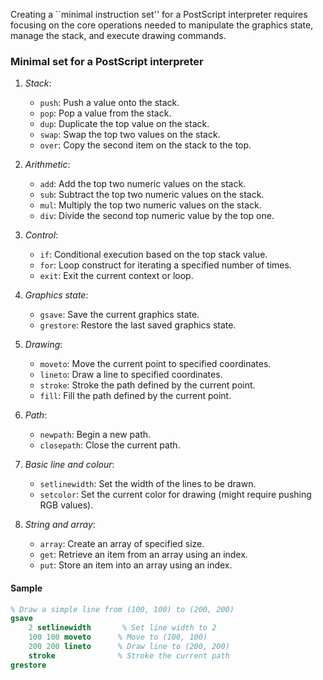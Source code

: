 Creating a ``minimal instruction set'' for a PostScript interpreter requires
focusing on the core operations needed to manipulate the graphics state,
manage the stack, and execute drawing commands.

### Minimal set for a PostScript interpreter

1. *Stack*:
   - `push`: Push a value onto the stack.
   - `pop`: Pop a value from the stack.
   - `dup`: Duplicate the top value on the stack.
   - `swap`: Swap the top two values on the stack.
   - `over`: Copy the second item on the stack to the top.

2. *Arithmetic*:
   - `add`: Add the top two numeric values on the stack.
   - `sub`: Subtract the top two numeric values on the stack.
   - `mul`: Multiply the top two numeric values on the stack.
   - `div`: Divide the second top numeric value by the top one.

3. *Control*:
   - `if`: Conditional execution based on the top stack value.
   - `for`: Loop construct for iterating a specified number of times.
   - `exit`: Exit the current context or loop.

4. *Graphics state*:
   - `gsave`: Save the current graphics state.
   - `grestore`: Restore the last saved graphics state.

5. *Drawing*:
   - `moveto`: Move the current point to specified coordinates.
   - `lineto`: Draw a line to specified coordinates.
   - `stroke`: Stroke the path defined by the current point.
   - `fill`: Fill the path defined by the current point.

6. *Path*:
   - `newpath`: Begin a new path.
   - `closepath`: Close the current path.

7. *Basic line and colour*:
   - `setlinewidth`: Set the width of the lines to be drawn.
   - `setcolor`: Set the current color for drawing (might require pushing RGB values).

8. *String and array*:
   - `array`: Create an array of specified size.
   - `get`: Retrieve an item from an array using an index.
   - `put`: Store an item into an array using an index.

#### Sample

```postscript
% Draw a simple line from (100, 100) to (200, 200)
gsave
    2 setlinewidth       % Set line width to 2
    100 100 moveto      % Move to (100, 100)
    200 200 lineto      % Draw line to (200, 200)
    stroke              % Stroke the current path
grestore
```
